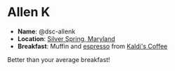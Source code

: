 # Allen K

* **Name**: @dsc-allenk
* **Location**: [Silver Spring, Maryland](https://www.google.com/maps/place/Silver+Spring,+MD/@39.00877,-77.0528639,13z)
* **Breakfast**: Muffin and [espresso](http://kaldisocial.com/coffee/) from [Kaldi's Coffee](http://kaldisocial.com/)

Better than your average breakfast!
